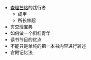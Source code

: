 - [查理芒格](<查理芒格.md>)的践行者
    - 成甲
    - 所长林超
- 穷查理宝典
- 如何做一个斜杠青年
- 读书节目的优点
- 不能只是单纯的把一本书内容进行转述
- 宫殿记忆法
